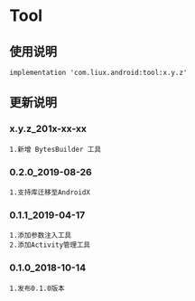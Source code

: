 Tool
===

使用说明
---
```
implementation 'com.liux.android:tool:x.y.z'
```

更新说明
---
### x.y.z_201x-xx-xx
    1.新增 BytesBuilder 工具

### 0.2.0_2019-08-26
    1.支持库迁移至AndroidX

### 0.1.1_2019-04-17
    1.添加参数注入工具
    2.添加Activity管理工具

### 0.1.0_2018-10-14
    1.发布0.1.0版本